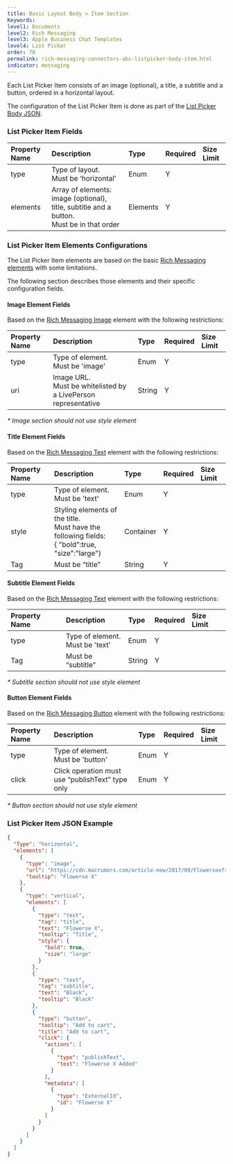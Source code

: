 ```yaml
---
title: Basic Layout Body > Item Section
Keywords:
level1: Documents
level2: Rich Messaging
level3: Apple Business Chat Templates
level4: List Picker
order: 70
permalink: rich-messaging-connectors-abc-listpicker-body-item.html
indicator: messaging
---
```


Each List Picker Item consists of an image (optional), a title, a subtitle and a button, ordered in a horizontal layout.

The configuration of the List Picker Item is done as part of the [List Picker Body JSON](rich-messaging-connectors-abc-listpicker-body.html).

### List Picker Item Fields

| Property Name | Description | Type | Required | Size Limit |
| :--- | :--- | :--- | :--- | :--- |
| type | Type of layout. <br/> Must be ‘horizontal’ | Enum | Y |  |
| elements | Array of elements: image (optional), title, subtitle and a button. <br/> Must be in that order | Elements | Y |  |


### List Picker Item Elements Configurations

The List Picker Item elements are based on the basic [Rich Messaging elements](rich-messaging-getting-started.html) with some limitations.

The following section describes those elements and their specific configuration fields.

#### Image Element Fields

Based on the [Rich Messaging Image](rich-messaging-basic-elements-image.html) element with the following restrictions:

| Property Name | Description | Type | Required | Size Limit |
| :--- | :--- | :--- | :--- | :--- |
| type | Type of element. <br/> Must be 'image' | Enum | Y |  |
| uri | Image URL. <br/> Must be whitelisted by a LivePerson representative | String | Y |  |

_* Image section should not use style element_

#### Title Element Fields

Based on the [Rich Messaging Text](rich-messaging-basic-elements-text.html) element with the following restrictions:

| Property Name | Description | Type | Required | Size Limit |
| :--- | :--- | :--- | :--- | :--- |
| type | Type of element. <br/> Must be 'text' | Enum | Y |  |
| style | Styling elements of the title. </br>Must have the following fields:<br/>{ "bold":true,<br/>			"size":"large"}  | Container | Y |  |
| Tag | Must be “title” | String | Y |  |

#### Subtitle Element Fields

Based on the [Rich Messaging Text](rich-messaging-basic-elements-text.html) element with the following restrictions:

| Property Name | Description | Type | Required | Size Limit |
| :--- | :--- | :--- | :--- | :--- |
| type | Type of element. <br/> Must be 'text' | Enum | Y |  |
| Tag | Must be “subtitle” | String | Y |  |

_* Subtitle section should not use style element_

#### Button Element Fields

Based on the [Rich Messaging Button](rich-messaging-basic-elements-button.html) element with the following restrictions:

| Property Name | Description | Type | Required | Size Limit |
| :--- | :--- | :--- | :--- | :--- |
| type | Type of element. <br/> Must be 'button' | Enum | Y |  |
| click | Click operation must use “publishText” type only  | Enum | Y |  |

_* Button section should not use style element_


### List Picker Item JSON Example

```json
{
  "Type": "horizontal",
  "elements": [
    {
      "type": "image",
      "url": "https://cdn.macrumors.com/article-new/2017/09/Flowersexfrontback-800x573.jpg",
      "tooltip": "Flowerse X"
    },
    {
      "type": "vertical",
      "elements": [
        {
          "type": "text",
          "tag": "title",
          "text": "Flowerse X",
          "tooltip": "Title",
          "style": {
            "bold": true,
            "size": "large"
          }
        },
        {
          "type": "text",
          "tag": "subtitle",
          "text": "Black",
          "tooltip": "Black"
        },
        {
          "type": "button",
          "tooltip": "Add to cart",
          "title": "Add to cart",
          "click": {
            "actions": [
              {
                "type": "publishText",
                "text": "Flowerse X Added"
              }
            ],
            "metadata": [
              {
                "type": "ExternalId",
                "id": "Flowerse X"
              }
            ]
          }
        }
      ]
    }
  ]
}
```
